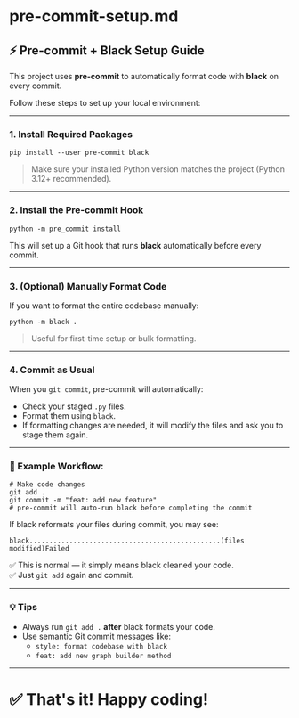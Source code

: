 # pre-commit-setup.md

## ⚡ Pre-commit + Black Setup Guide

This project uses **pre-commit** to automatically format code with **black** on every commit.

Follow these steps to set up your local environment:

---

### 1. Install Required Packages

```
pip install --user pre-commit black
```

> Make sure your installed Python version matches the project (Python 3.12+ recommended).

---

### 2. Install the Pre-commit Hook

```
python -m pre_commit install
```

This will set up a Git hook that runs **black** automatically before every commit.

---

### 3. (Optional) Manually Format Code

If you want to format the entire codebase manually:

```
python -m black .
```

> Useful for first-time setup or bulk formatting.

---

### 4. Commit as Usual

When you `git commit`, pre-commit will automatically:
- Check your staged `.py` files.
- Format them using `black`.
- If formatting changes are needed, it will modify the files and ask you to stage them again.

---

### 📜 Example Workflow:

```
# Make code changes
git add .
git commit -m "feat: add new feature"
# pre-commit will auto-run black before completing the commit
```

If black reformats your files during commit, you may see:

```
black................................................(files modified)Failed
```
✅ This is normal — it simply means black cleaned your code.  
✅ Just `git add` again and commit.

---

### 💡 Tips
- Always run `git add .` **after** black formats your code.
- Use semantic Git commit messages like:
  - `style: format codebase with black`
  - `feat: add new graph builder method`

---

# ✅ That's it! Happy coding!
